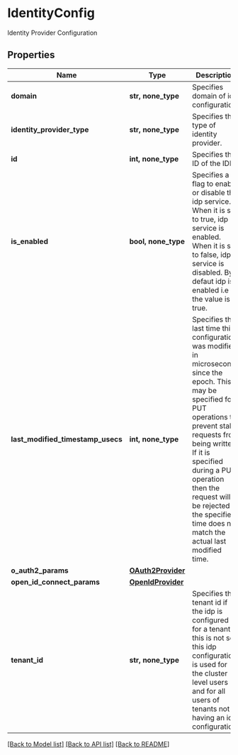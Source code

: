 # IdentityConfig

Identity Provider Configuration

## Properties
Name | Type | Description | Notes
------------ | ------------- | ------------- | -------------
**domain** | **str, none_type** | Specifies domain of idp configuration | 
**identity_provider_type** | **str, none_type** | Specifies the type of identity provider. | 
**id** | **int, none_type** | Specifies the ID of the IDP. | [optional] [readonly] 
**is_enabled** | **bool, none_type** | Specifies a flag to enable or disable this idp service. When it is set to true, idp service is enabled. When it is set to false, idp service is disabled. By defaut idp is enabled i.e the value is true. | [optional]  if omitted the server will use the default value of True
**last_modified_timestamp_usecs** | **int, none_type** | Specifies the last time this configuration was modified in microseconds since the epoch. This is may be specified for PUT operations to prevent stale requests from being written. If it is specified during a PUT operation then the request will be rejected if the specified time does not match the actual last modified time. | [optional] 
**o_auth2_params** | [**OAuth2Provider**](OAuth2Provider.md) |  | [optional] 
**open_id_connect_params** | [**OpenIdProvider**](OpenIdProvider.md) |  | [optional] 
**tenant_id** | **str, none_type** | Specifies the tenant id if the idp is configured for a tenant. If this is not set, this idp configuration is used for the cluster level users and for all users of tenants not having an idp configuration. | [optional] 

[[Back to Model list]](../README.md#documentation-for-models) [[Back to API list]](../README.md#documentation-for-api-endpoints) [[Back to README]](../README.md)


